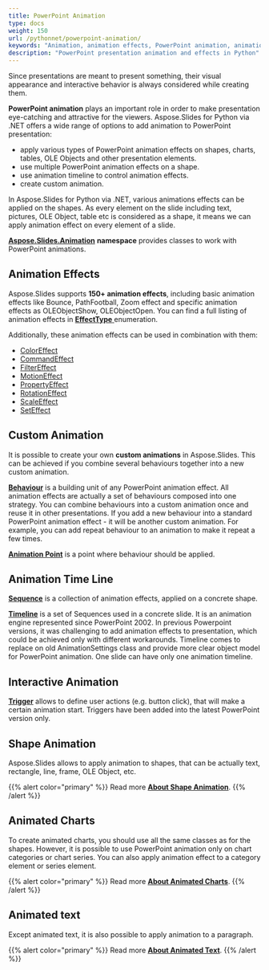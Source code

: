 ```yaml
---
title: PowerPoint Animation
type: docs
weight: 150
url: /pythonnet/powerpoint-animation/
keywords: "Animation, animation effects, PowerPoint animation, animation timeline, interactive animation, shape animation, animated chart, animated text, PowerPoint presentation, Python, Aspose.Slides for Python via .NET"
description: "PowerPoint presentation animation and effects in Python"
---
```


Since presentations are meant to present something, their visual appearance and interactive behavior is always considered while creating them.

**PowerPoint animation** plays an important role in order to make presentation eye-catching and attractive for the viewers. Aspose.Slides for Python via .NET offers a wide range of options to add animation to PowerPoint presentation:

- apply various types of PowerPoint animation effects on shapes, charts, tables, OLE Objects and other presentation elements.
- use multiple PowerPoint animation effects on a shape.
- use animation timeline to control animation effects.
- create custom animation.

In Aspose.Slides for Python via .NET, various animations effects can be applied on the shapes. As every element on the slide including text, pictures, OLE Object, table etc is considered as a shape, it means we can apply animation effect on every element of a slide.

[**Aspose.Slides.Animation**](https://apireference.aspose.com/slides/pythonnet/aspose.slides.animation/) **namespace** provides classes to work with PowerPoint animations.
## **Animation Effects**
Aspose.Slides supports **150+ animation effects**, including basic animation effects like Bounce, PathFootball, Zoom effect and specific animation effects as OLEObjectShow, OLEObjectOpen. You can find a full listing of animation effects in [**EffectType** ](https://apireference.aspose.com/slides/pythonnet/aspose.slides.animation/effecttype)enumeration.

Additionally, these animation effects can be used in combination with them:

- [ColorEffect](https://apireference.aspose.com/slides/pythonnet/aspose.slides.animation/coloreffect)
- [CommandEffect](https://apireference.aspose.com/slides/pythonnet/aspose.slides.animation/commandeffect)
- [FilterEffect](https://apireference.aspose.com/slides/pythonnet/aspose.slides.animation/filtereffect)
- [MotionEffect](https://apireference.aspose.com/slides/pythonnet/aspose.slides.animation/motioneffect)
- [PropertyEffect](https://apireference.aspose.com/slides/pythonnet/aspose.slides.animation/propertyeffect)
- [RotationEffect](https://apireference.aspose.com/slides/pythonnet/aspose.slides.animation/rotationeffect)
- [ScaleEffect](https://apireference.aspose.com/slides/pythonnet/aspose.slides.animation/scaleeffect)
- [SetEffect](https://apireference.aspose.com/slides/pythonnet/aspose.slides.animation/seteffect)
## **Custom Animation**
It is possible to create your own **custom animations** in Aspose.Slides. 
This can be achieved if you combine several behaviours together into a new custom animation.

[**Behaviour**](https://apireference.aspose.com/slides/pythonnet/aspose.slides.animation/behavior) is a building unit of any PowerPoint animation effect. All animation effects are actually a set of behaviours composed into one strategy. You can combine behaviours into a custom animation once and reuse it in other presentations. If you add a new behaviour into a standard PowerPoint animation effect - it will be another custom animation. For example, you can add repeat behaviour to an animation to make it repeat a few times.

[**Animation Point**](https://apireference.aspose.com/slides/pythonnet/aspose.slides.animation/point) is a point where behaviour should be applied.
## **Animation Time Line**
[**Sequence**](https://apireference.aspose.com/slides/pythonnet/aspose.slides.animation/sequence) is a collection of animation effects, applied on a concrete shape.

[**Timeline**](https://apireference.aspose.com/slides/pythonnet/aspose.slides.animation/animationtimeline) is a set of Sequences used in a concrete slide. It is an animation engine represented since PowerPoint 2002. In previous Powerpoint versions, it was challenging to add animation effects to presentation, which could be achieved only with different workarounds. Timeline comes to replace on old AnimationSettings class and provide more clear object model for PowerPoint animation. One slide can have only one animation timeline.
## **Interactive Animation**
[**Trigger**](https://apireference.aspose.com/slides/pythonnet/aspose.slides.animation/effecttriggertype) allows to define user actions (e.g. button click), that will make a certain animation start. Triggers have been added into the latest PowerPoint version only.
## **Shape Animation**
Aspose.Slides allows to apply animation to shapes, that can be actually text, rectangle, line, frame, OLE Object, etc.

{{% alert color="primary" %}} 
Read more [**About Shape Animation**](/slides/pythonnet/shape-animation/).
{{% /alert %}}

## **Animated Charts**
To create animated charts, you should use all the same classes as for the shapes. However, it is possible to use PowerPoint animation only on chart categories or chart series. You can also apply animation effect to a category element or series element.

{{% alert color="primary" %}} 
Read more [**About Animated Charts**](/slides/pythonnet/animated-charts/).
{{% /alert %}}

## **Animated text**
Except animated text, it is also possible to apply animation to a paragraph.

{{% alert color="primary" %}} 
Read more [**About Animated Text**](/slides/pythonnet/animated-text/).
{{% /alert %}}